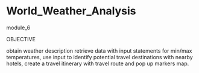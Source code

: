 # World_Weather_Analysis
module_6

OBJECTIVE

obtain weather description
retrieve data with input statements for min/max temperatures,
use input to identify potential travel destinations with nearby hotels,
create a travel itinerary with travel route and pop up markers map.
